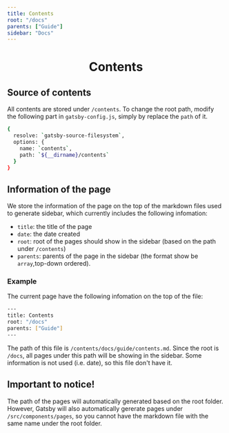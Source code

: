 ```yaml
---
title: Contents
root: "/docs"
parents: ["Guide"]
sidebar: "Docs"
---
```

<h1 align="center">
  Contents
</h1>

## Source of contents

  All contents are stored under `/contents`. To change the root path, modify the following part in `gatsby-config.js`, simply by replace the `path` of it.

  ```sh
  {
    resolve: `gatsby-source-filesystem`,
    options: {
      name: `contents`,
      path: `${__dirname}/contents`
    }
  }
  ```

## Information of the page

We store the information of the page on the top of the markdown files used to generate sidebar, which currently includes the following infomation:
* `title`: the title of the page
* `date`: the date created
* `root`: root of the pages should show in the sidebar (based on the path under `/contents`)
* `parents`: parents of the page in the sidebar (the format show be `array`,top-down ordered).

### Example
The current page have the following infomation on the top of the file:

```sh
---
title: Contents
root: "/docs"
parents: ["Guide"]
---
```
The path of this file is `/contents/docs/guide/contents.md`. Since the root is `/docs`, all pages under this path will be showing in the sidebar. Some information is not used (i.e. date), so this file don't have it.

## Important to notice!
The path of the pages will automatically generated based on the root folder. However, Gatsby will also automatically gererate pages under `/src/components/pages`, so you cannot have the markdown file with the same name under the root folder.